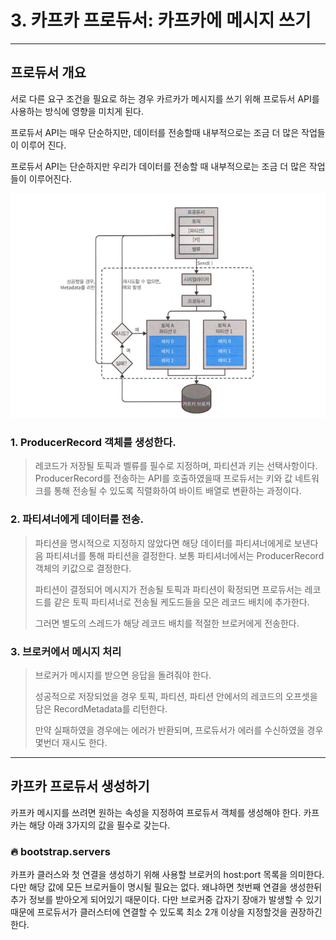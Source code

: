 # 3. 카프카 프로듀서: 카프카에 메시지 쓰기

---
## 프로듀서 개요 

서로 다른 요구 조건을 필요로 하는 경우 카르카가 메시지를 쓰기 위해 프로듀서 API를 사용하는 방식에 영향을 미치게 된다.

프로듀서 API는 매우 단순하지만, 데이터를 전송할때 내부적으로는 조금 더 많은 작업들이 이루어 진다.

프로듀서 API는 단순하지만 우리가 데이터를 전송할 때 내부적으로는 조금 더 많은 작업들이 이루어진다.


![img.png](img.png)

### 1. ProducerRecord 객체를 생성한다.

> 레코드가 저장될 토픽과 벨류를 필수로 지정하며, 파티션과 키는 선택사항이다. ProducerRecord를 전송하는 API를 호출하였을때
> 프로듀서는 키와 값 네트워크를 통해 전송될 수 있도록 직렬화하여 바이트 배열로 변환하는 과정이다.


### 2. 파티셔너에게 데이터를 전송.
> 파티션을 명시적으로 지정하지 않았다면 해당 데이터를 파티셔너에게로 보낸다음 파티셔너를 통해 파티션을 결정한다. 보통 
> 파티셔너에서는 ProducerRecord 객체의 키값으로 결정한다.
> 
> 파티션이 결정되어 메시지가 전송될 토픽과 파티션이 확정되면 프로듀서는 레코드를 같은 토픽 파티셔너로 전송될 케도드들을 모은 
> 레코드 배치에 추가한다.
> 
> 그러면 별도의 스레드가 해당 레코드 배치를 적절한 브로커에게 전송한다.


### 3. 브로커에서 메시지 처리
> 브로커가 메시지를 받으면 응답을 돌려줘야 한다.
> 
> 성공적으로 저장되었을 경우 토픽, 파티션, 파티션 안에서의 레코드의 오프셋을 담은 RecordMetadata를 리턴한다.
>
> 
> 만약 실패하였을 경우에는 에러가 반환되며, 프로듀서가 에러를 수신하였을 경우 몇번더 재시도 한다.

---

## 카프카 프로듀서 생성하기

카프카 메시지를 쓰려면 원하는 속성을 지정하여 프로듀서 객체를 생성해야 한다. 카프카는 해당 아래 3가지의 값을 필수로 갖는다.

### 🔥 bootstrap.servers

카프카 클러스와 첫 연결을 생성하기 위해 사용할 브로커의 host:port 목록을 의미한다.
다만 해당 값에 모든 브로커들이 명시될 필요는 없다. 왜냐하면 첫번째 연결을 생성한뒤 추가 정보를 받아오게
되어있기 때문이다. 다만 브로커중 갑자기 장애가 발생할 수 있기 때문에 프로듀서가 클러스터에 연결할 수 있도록
최소 2개 이상을 지정할것을 권장하긴한다.





























